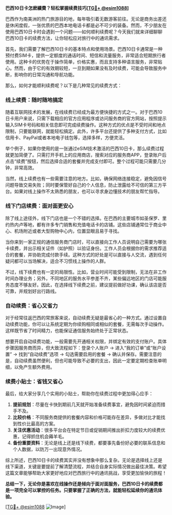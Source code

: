 **巴西10日卡怎麽續費？轻松掌握续费技巧[[TG💪+ @esim1088](https://t.me/s/esim1088)]**

巴西作为南美洲的热门旅游目的地，每年吸引着无数游客前往。无论是商务出差还是休闲度假，一张优质的巴西本地电话卡都是必不可少的装备。然而，不少朋友在使用巴西10日卡时会遇到一个问题——如何顺利续费呢？今天我们就来详细聊聊巴西10日卡的续费方法，让你轻松应对旅行中的通讯需求。

首先，我们需要了解巴西10日卡的基本特点和使用场景。巴西10日卡通常是一种预付费SIM卡，提供一定额度的通话时间、短信和流量服务，非常适合短期旅行者使用。这种卡的优势在于操作简单，价格实惠，而且支持多种语言服务，非常贴心。然而，由于它的有效期较短，一旦到期如果没有及时续费，可能会导致服务中断，影响你的日常沟通和导航功能。

那么，如何才能顺利续费呢？以下是几种常见的续费方式：

### **线上续费：随时随地搞定**
随着互联网技术的发展，在线续费已经成为最方便快捷的方式之一。对于巴西10日卡用户来说，只需下载相应的官方应用程序或访问服务商的官方网站，按照提示输入SIM卡号码和相关信息即可完成续费操作。这种方式的优点是不受时间和地点限制，只要能联网，就能轻松搞定。此外，许多平台还提供了多种支付方式，比如信用卡、PayPal或者本地电子钱包等，选择多样，方便灵活。

举个例子，如果你使用的是一张通过eSIM技术激活的巴西10日卡，那么续费过程就更加简便了。只需打开手机上的应用商店，搜索对应的服务商APP，登录账户后点击“续费”按钮，然后选择合适的套餐并完成支付即可。整个过程可能只需要几分钟，非常高效。

当然，线上续费也有一些需要注意的地方。比如，确保网络连接稳定，避免因信号问题导致交易失败；同时要保管好自己的个人信息，防止泄露给不可信的第三方平台。如果对线上操作不太熟悉的朋友，也可以寻求身边懂技术的朋友帮忙指导。

### **线下门店续费：面对面更安心**
除了线上途径外，线下门店也是一个不错的选择。在巴西的主要城市如圣保罗、里约热内卢等地，都有许多专门销售和充值电话卡的店铺。这些店铺通常位于商业中心、机场附近或者大型购物中心内，位置显眼且易于寻找。

当你来到一家正规的通信服务商门店时，可以直接向工作人员说明自己需要为哪张卡续费，并出示相关证件（如护照）以验证身份。工作人员会根据你的需求推荐适合的套餐，并协助完成付款手续。这种方式的好处是可以直接与人交流，遇到任何疑问都可以当场解决，适合不习惯线上操作的人群。

不过，线下续费也有一定的局限性。比如，营业时间可能受到限制，无法在非工作时间办理业务；另外，不同地区的服务水平参差不齐，某些偏远地区的门店可能服务态度不够友好。因此，在选择线下续费之前，建议提前做好功课，确认该店是否可靠，并规划好出行路线。

### **自动续费：省心又省力**
对于经常往返巴西的常旅客来说，自动续费无疑是最省心的一种方式。通过设置自动续费功能，你可以让系统定期为你续购相同或相似的套餐，无需每次手动操作。这样既节省了时间精力，也能保证通信服务始终处于正常状态。

想要开启自动续费功能，一般需要先开通相关权限，并绑定有效的支付账户。具体步骤因服务商而异，但大致流程如下：登录个人账户 -> 进入“我的订单”或“账户设置” -> 找到“自动续费”选项 -> 勾选需要启用的套餐 -> 确认并保存。需要注意的是，自动续费虽然便利，但也可能导致不必要的支出，因此一定要定期检查账单明细，以免产生额外费用。

### **续费小贴士：省钱又省心**
最后，给大家分享几个实用的小贴士，帮助你在续费过程中更加得心应手：
1. **提前规划**：尽量在卡快到期前几天就开始准备续费事宜，避免因时间紧迫而措手不及。
2. **比较价格**：不同服务商提供的套餐内容和价格可能存在差异，多做对比才能找到性价比最高的方案。
3. **关注优惠活动**：很多平台会在特定节日或促销期间推出折扣力度较大的续费优惠，记得抓住机会薅羊毛。
4. **备份重要资料**：无论是线上还是线下续费，都要事先备份好必要的联系信息和个人数据，以防万一出现意外情况。

综上所述，巴西10日卡的续费其实并没有想象中那么复杂。无论是选择线上还是线下渠道，关键是要提前了解清楚流程，并结合自身实际情况做出最佳决策。希望这篇文章能够帮助大家更好地应对巴西旅行中的通讯挑战，享受更加愉快的旅程！

**总结一下，无论你是喜欢在线操作还是倾向于面对面服务，巴西10日卡的续费都是一项完全可以掌控的任务。只要掌握了正确的方法，就能轻松延续你的通讯体验。**

[[TG💪+ @esim1088](https://t.me/s/esim1088) ![Image](https://i.postimg.cc/4NQfJmqS/Snipaste-2025-05-13-00-14-12.png)]